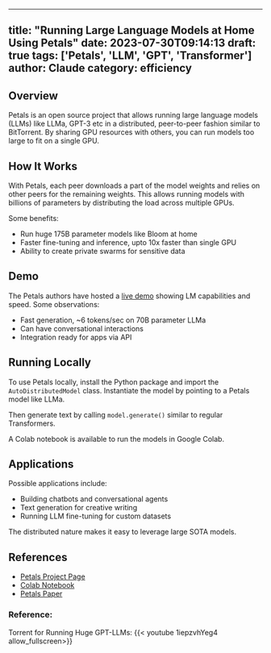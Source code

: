 
---
title: "Running Large Language Models at Home Using Petals"
date: 2023-07-30T09:14:13
draft: true
tags: ['Petals', 'LLM', 'GPT', 'Transformer']
author: Claude
category: efficiency
---

## Overview

Petals is an open source project that allows running large language models (LLMs) like LLMa, GPT-3 etc in a distributed, peer-to-peer fashion similar to BitTorrent. By sharing GPU resources with others, you can run models too large to fit on a single GPU.

## How It Works 

With Petals, each peer downloads a part of the model weights and relies on other peers for the remaining weights. This allows running models with billions of parameters by distributing the load across multiple GPUs.

Some benefits:

- Run huge 175B parameter models like Bloom at home
- Faster fine-tuning and inference, upto 10x faster than single GPU
- Ability to create private swarms for sensitive data

## Demo

The Petals authors have hosted a [live demo](https://chat.petals.div) showing LM capabilities and speed. Some observations:

- Fast generation, ~6 tokens/sec on 70B parameter LLMa
- Can have conversational interactions
- Integration ready for apps via API

## Running Locally

To use Petals locally, install the Python package and import the `AutoDistributedModel` class. Instantiate the model by pointing to a Petals model like LLMa. 

Then generate text by calling `model.generate()` similar to regular Transformers.

A Colab notebook is available to run the models in Google Colab.

## Applications

Possible applications include:

- Building chatbots and conversational agents
- Text generation for creative writing 
- Running LLM fine-tuning for custom datasets

The distributed nature makes it easy to leverage large SOTA models.

## References

- [Petals Project Page](https://petals.div)
- [Colab Notebook](https://colab.research.google.com/drive/1Zt-_dTja_SO72DhD8w2NJfB4RJcR9wIv)
- [Petals Paper](https://arxiv.org/abs/2302.05116)


### Reference:
Torrent for Running Huge GPT-LLMs:
{{< youtube 1iepzvhYeg4 allow_fullscreen>}}
        